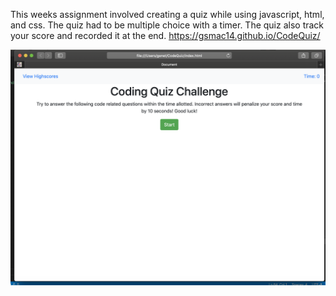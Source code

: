 This weeks assignment involved creating a quiz while using javascript, html, and css. The quiz had to be multiple choice with a timer. The quiz also track your score and recorded it at the end. 
https://gsmac14.github.io/CodeQuiz/

![Alt text](/images/Quiz.png)